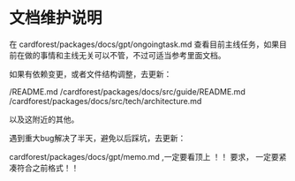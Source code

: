 # 文档维护说明

在 cardforest/packages/docs/gpt/ongoingtask.md 查看目前主线任务，如果目前在做的事情和主线无关可以不管，不过可适当参考里面文档。

如果有依赖变更，或者文件结构调整，去更新：

/README.md
/cardforest/packages/docs/src/guide/README.md
/cardforest/packages/docs/src/tech/architecture.md

以及这附近的其他。

遇到重大bug解决了半天，避免以后踩坑，去更新：

cardforest/packages/docs/gpt/memo.md ,一定要看顶上 ！！ 要求， 一定要紧凑符合之前格式！！